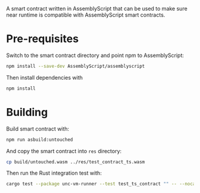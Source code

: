 A smart contract written in AssemblyScript that can be used to make
sure near runtime is compatible with AssemblyScript smart contracts.

# Pre-requisites

Switch to the smart contract directory and point npm to AssemblyScript:
```bash
npm install --save-dev AssemblyScript/assemblyscript
```

Then install dependencies with
```bash
npm install
```

# Building

Build smart contract with:
```bash
npm run asbuild:untouched
```

And copy the smart contract into `res` directory:
```bash
cp build/untouched.wasm ../res/test_contract_ts.wasm
```

Then run the Rust integration test with:
```bash
cargo test --package unc-vm-runner --test test_ts_contract "" -- --nocapture
```
